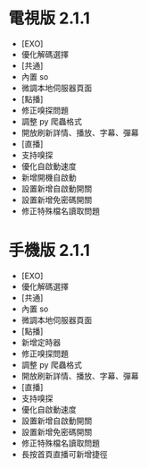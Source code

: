 # 電視版 2.1.1

* [EXO]
* 優化解碼選擇
* [共通]
* 內置 so
* 微調本地伺服器頁面
* [點播]
* 修正嗅探問題
* 調整 py 爬蟲格式
* 開放刷新詳情、播放、字幕、彈幕
* [直播]
* 支持嗅探
* 優化自啟動速度
* 新增開機自啟動
* 設置新增自啟動開關
* 設置新增免密碼開關
* 修正特殊檔名讀取問題

# 手機版 2.1.1

* [EXO]
* 優化解碼選擇
* [共通]
* 內置 so
* 微調本地伺服器頁面
* [點播]
* 新增定時器
* 修正嗅探問題
* 調整 py 爬蟲格式
* 開放刷新詳情、播放、字幕、彈幕
* [直播]
* 支持嗅探
* 優化自啟動速度
* 設置新增自啟動開關
* 設置新增免密碼開關
* 修正特殊檔名讀取問題
* 長按首頁直播可新增捷徑